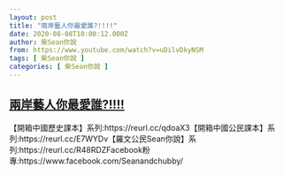 ```yaml
---
layout: post
title: "兩岸藝人你最愛誰?!!!!"
date: 2020-08-08T10:00:12.000Z
author: 柴Sean你說
from: https://www.youtube.com/watch?v=uDilvDkyNSM
tags: [ 柴Sean你說 ]
categories: [ 柴Sean你說 ]
---
```

<!--1596880812000-->
[兩岸藝人你最愛誰?!!!!](https://www.youtube.com/watch?v=uDilvDkyNSM)
------

<div>
【開箱中國歷史課本】系列:https://reurl.cc/qdoaX3【開箱中國公民課本】系列:https://reurl.cc/E7WYDv【羅文公民Sean你說】系列:https://reurl.cc/R48RDZFacebook粉專:https://www.facebook.com/Seanandchubby/
</div>

